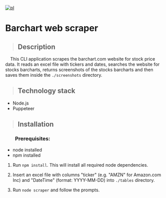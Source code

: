 [![pl](https://img.shields.io/badge/lang-pl-blue.svg)](https://github.com/ukashu/scraper/blob/20e8714226eb9c1b775611786dbfc84a301ddd5d/README.pl.md)
# Barchart web scraper 

>## Description

&nbsp;&nbsp;&nbsp;&nbsp;This CLI application scrapes the barchart.com website for stock price data. It reads an excel file with tickers and dates, searches the website for stocks barcharts, returns screenshots of the stocks barcharts and then saves them inside the ```./screenshots``` directory.

>## Technology stack

<ul>
    <li>Node.js</li>
    <li>Puppeteer</li>
</ul>

>## Installation

### &nbsp;&nbsp;&nbsp;&nbsp;&nbsp;&nbsp;&nbsp;&nbsp;Prerequisites:
<ul>
  <li>node installed</li>
  <li>npm installed</li>
</ul>

1. Run  ```npm install```. This will install all required node dependencies. 

2. Insert an excel file with columns "ticker" (e.g. "AMZN" for Amazon.com Inc) and "DateTime" (format: YYYY-MM-DD) into ```./tables``` directory.

3. Run ```node scraper``` and follow the prompts.